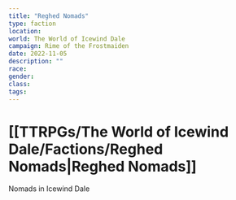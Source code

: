 ```yaml
---
title: "Reghed Nomads"
type: faction
location: 
world: The World of Icewind Dale
campaign: Rime of the Frostmaiden
date: 2022-11-05
description: ""
race: 
gender: 
class: 
tags: 
---
```

# [[TTRPGs/The World of Icewind Dale/Factions/Reghed Nomads|Reghed Nomads]]

Nomads in Icewind Dale